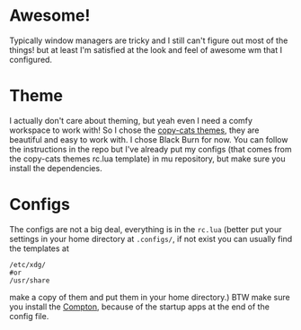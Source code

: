 # Awesome!

Typically window managers are tricky and I still can't figure out most of the things! but at least I'm satisfied at the look and feel of awesome wm that I configured.

# Theme
I actually don't care about theming, but yeah even I need a comfy workspace to work with!
So I chose the [copy-cats themes](https://github.com/lcpz/awesome-copycats), they are beautiful and easy to work with. I chose Black Burn for now. You can follow the instructions in the repo but I've already put my configs (that comes from the copy-cats themes rc.lua template) in mu repository, but make sure you install the dependencies.  

# Configs
The configs are not a big deal, everything is in the `rc.lua` (better put your settings in your home directory at `.configs/`, if not exist you can usually find the templates at 

    /etc/xdg/
    #or 
    /usr/share 
   make a copy of them and put them in your home directory.)
BTW make sure you install the [Compton](https://github.com/chjj/compton), because of the startup apps at the end of the config file.
